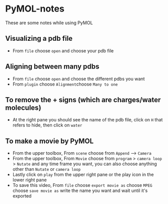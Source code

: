 # PyMOL-notes
These are some notes while using PyMOL

## Visualizing a pdb file
- From `file` choose `open` and choose your pdb file

## Aligning between many pdbs
- From `file` choose `open` and choose the different pdbs you want
- From `plugin` choose `Alignment`choose `Many to one`

## To remove the + signs (which are charges/water molecules)
- At the right pane you should see the name of the pdb file, click on `H` that refers to hide, then click on `water`

## To make a movie by PyMOL
- From the upper toolbox, From `scene` choose from `Append` --> `Camera`
- From the upper toolbox, From `Movie` choose from `program` > `camera loop` > `Nutate` and any time frame you want, you can also choose anything other than `Nutate` or `camera loop` 
- Lastly click on `play` from the upper right pane or the play icon in the lower right pane
- To save this video, From `file` choose `export movie as` choose `MPEG` choose `save movie as` write the name you want and wait until it's exported